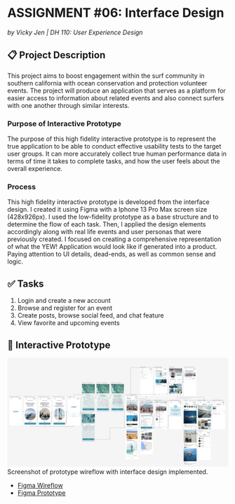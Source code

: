 # ASSIGNMENT #06: Interface Design
_by Vicky Jen | DH 110: User Experience Design_

## 📋 Project Description
This project aims to boost engagement within the surf community in southern california with ocean conservation and protection volunteer events. The project will produce an application that serves as a platform for easier access to information about related events and also connect surfers with one another through similar interests. 

### Purpose of Interactive Prototype
The purpose of this high fidelity interactive prototype is to represent the true application to be able to conduct effective usability tests to the target user groups. It can more accurately collect true human performance data in terms of time it takes to complete tasks, and how the user feels about the overall experience. 

### Process
This high fidelity interactive prototype is developed from the interface design. I created it using Figma with a Iphone 13 Pro Max screen size (428x926px). I used the low-fidelity prototype as a base structure and to determine the flow of each task. Then, I applied the design elements accordingly along with real life events and user personas that were previously created. I focused on creating a comprehensive representation of what the YEW! Application would look like if generated into a product. Paying attention to UI details, dead-ends, as well as common sense and logic. 

## ✅ Tasks
1. Login and create a new account 
2. Browse and register for an event
3. Create posts, browse social feed, and chat feature
4. View favorite and upcoming events 

## 📱 Interactive Prototype 
![Wireflow](./images/Wireflow.png)
Screenshot of prototype wireflow with interface design implemented.

- [Figma Wireflow](https://www.figma.com/file/KB3imwQgNgGI63xchK8ihK/DH-110-Hi-Fi-Prototype---Assignment-07?node-id=79%3A4039&t=1z8BuzZiB4MpyLgh-1)
- [Figma Prototype](https://www.figma.com/file/KB3imwQgNgGI63xchK8ihK/DH-110-Hi-Fi-Prototype---Assignment-07?node-id=1%3A3336&t=1z8BuzZiB4MpyLgh-1)

